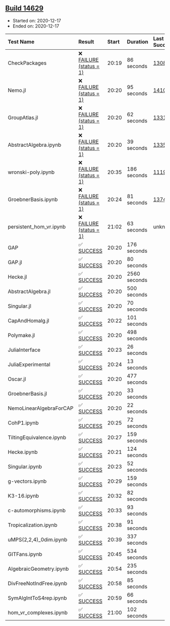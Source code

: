 ## [Build 14629](https://oscarci.mathematik.uni-kl.de/job/oscar/14629/)

* Started on: 2020-12-17
* Ended on: 2020-12-17

| Test Name    | Result | Start | Duration | Last Success | First Failure |
|:-------------|:-------|:------|:---------|:-------------|:--------------|
| CheckPackages | ❌ [FAILURE (status = 1)](https://oscarci.mathematik.uni-kl.de/job/oscar/14629/artifact/logs/build-14629/CheckPackages.log) | 20:19 | 86 seconds | [13085](https://oscarci.mathematik.uni-kl.de/job/oscar/13085/) | [13086](https://oscarci.mathematik.uni-kl.de/job/oscar/13086/) |
| Nemo.jl | ❌ [FAILURE (status = 1)](https://oscarci.mathematik.uni-kl.de/job/oscar/14629/artifact/logs/build-14629/Nemo.jl.log) | 20:20 | 95 seconds | [14101](https://oscarci.mathematik.uni-kl.de/job/oscar/14101/) | [14102](https://oscarci.mathematik.uni-kl.de/job/oscar/14102/) |
| GroupAtlas.jl | ❌ [FAILURE (status = 1)](https://oscarci.mathematik.uni-kl.de/job/oscar/14629/artifact/logs/build-14629/GroupAtlas.jl.log) | 20:20 | 62 seconds | [13311](https://oscarci.mathematik.uni-kl.de/job/oscar/13311/) | [13312](https://oscarci.mathematik.uni-kl.de/job/oscar/13312/) |
| AbstractAlgebra.ipynb | ❌ [FAILURE (status = 1)](https://oscarci.mathematik.uni-kl.de/job/oscar/14629/artifact/logs/build-14629/AbstractAlgebra.ipynb.log) | 20:20 | 39 seconds | [13355](https://oscarci.mathematik.uni-kl.de/job/oscar/13355/) | [13356](https://oscarci.mathematik.uni-kl.de/job/oscar/13356/) |
| wronski-poly.ipynb | ❌ [FAILURE (status = 1)](https://oscarci.mathematik.uni-kl.de/job/oscar/14629/artifact/logs/build-14629/wronski-poly.ipynb.log) | 20:35 | 186 seconds | [11192](https://oscarci.mathematik.uni-kl.de/job/oscar/11192/) | [11193](https://oscarci.mathematik.uni-kl.de/job/oscar/11193/) |
| GroebnerBasis.ipynb | ❌ [FAILURE (status = 1)](https://oscarci.mathematik.uni-kl.de/job/oscar/14629/artifact/logs/build-14629/GroebnerBasis.ipynb.log) | 20:24 | 81 seconds | [13748](https://oscarci.mathematik.uni-kl.de/job/oscar/13748/) | [13749](https://oscarci.mathematik.uni-kl.de/job/oscar/13749/) |
| persistent_hom_vr.ipynb | ❌ [FAILURE (status = 1)](https://oscarci.mathematik.uni-kl.de/job/oscar/14629/artifact/logs/build-14629/persistent_hom_vr.ipynb.log) | 21:02 | 63 seconds | unknown | unknown |
| GAP | ✅ [SUCCESS](https://oscarci.mathematik.uni-kl.de/job/oscar/14629/artifact/logs/build-14629/GAP.log) | 20:20 | 176 seconds |  |  |
| GAP.jl | ✅ [SUCCESS](https://oscarci.mathematik.uni-kl.de/job/oscar/14629/artifact/logs/build-14629/GAP.jl.log) | 20:20 | 80 seconds |  |  |
| Hecke.jl | ✅ [SUCCESS](https://oscarci.mathematik.uni-kl.de/job/oscar/14629/artifact/logs/build-14629/Hecke.jl.log) | 20:20 | 2560 seconds |  |  |
| AbstractAlgebra.jl | ✅ [SUCCESS](https://oscarci.mathematik.uni-kl.de/job/oscar/14629/artifact/logs/build-14629/AbstractAlgebra.jl.log) | 20:20 | 500 seconds |  |  |
| Singular.jl | ✅ [SUCCESS](https://oscarci.mathematik.uni-kl.de/job/oscar/14629/artifact/logs/build-14629/Singular.jl.log) | 20:20 | 70 seconds |  |  |
| CapAndHomalg.jl | ✅ [SUCCESS](https://oscarci.mathematik.uni-kl.de/job/oscar/14629/artifact/logs/build-14629/CapAndHomalg.jl.log) | 20:22 | 101 seconds |  |  |
| Polymake.jl | ✅ [SUCCESS](https://oscarci.mathematik.uni-kl.de/job/oscar/14629/artifact/logs/build-14629/Polymake.jl.log) | 20:20 | 498 seconds |  |  |
| JuliaInterface | ✅ [SUCCESS](https://oscarci.mathematik.uni-kl.de/job/oscar/14629/artifact/logs/build-14629/JuliaInterface.log) | 20:23 | 26 seconds |  |  |
| JuliaExperimental | ✅ [SUCCESS](https://oscarci.mathematik.uni-kl.de/job/oscar/14629/artifact/logs/build-14629/JuliaExperimental.log) | 20:24 | 13 seconds |  |  |
| Oscar.jl | ✅ [SUCCESS](https://oscarci.mathematik.uni-kl.de/job/oscar/14629/artifact/logs/build-14629/Oscar.jl.log) | 20:20 | 477 seconds |  |  |
| GroebnerBasis.jl | ✅ [SUCCESS](https://oscarci.mathematik.uni-kl.de/job/oscar/14629/artifact/logs/build-14629/GroebnerBasis.jl.log) | 20:20 | 33 seconds |  |  |
| NemoLinearAlgebraForCAP | ✅ [SUCCESS](https://oscarci.mathematik.uni-kl.de/job/oscar/14629/artifact/logs/build-14629/NemoLinearAlgebraForCAP.log) | 20:20 | 22 seconds |  |  |
| CohP1.ipynb | ✅ [SUCCESS](https://oscarci.mathematik.uni-kl.de/job/oscar/14629/artifact/logs/build-14629/CohP1.ipynb.log) | 20:25 | 72 seconds |  |  |
| TiltingEquivalence.ipynb | ✅ [SUCCESS](https://oscarci.mathematik.uni-kl.de/job/oscar/14629/artifact/logs/build-14629/TiltingEquivalence.ipynb.log) | 20:27 | 159 seconds |  |  |
| Hecke.ipynb | ✅ [SUCCESS](https://oscarci.mathematik.uni-kl.de/job/oscar/14629/artifact/logs/build-14629/Hecke.ipynb.log) | 20:21 | 124 seconds |  |  |
| Singular.ipynb | ✅ [SUCCESS](https://oscarci.mathematik.uni-kl.de/job/oscar/14629/artifact/logs/build-14629/Singular.ipynb.log) | 20:23 | 52 seconds |  |  |
| g-vectors.ipynb | ✅ [SUCCESS](https://oscarci.mathematik.uni-kl.de/job/oscar/14629/artifact/logs/build-14629/g-vectors.ipynb.log) | 20:29 | 159 seconds |  |  |
| K3-16.ipynb | ✅ [SUCCESS](https://oscarci.mathematik.uni-kl.de/job/oscar/14629/artifact/logs/build-14629/K3-16.ipynb.log) | 20:32 | 82 seconds |  |  |
| c-automorphisms.ipynb | ✅ [SUCCESS](https://oscarci.mathematik.uni-kl.de/job/oscar/14629/artifact/logs/build-14629/c-automorphisms.ipynb.log) | 20:33 | 93 seconds |  |  |
| Tropicalization.ipynb | ✅ [SUCCESS](https://oscarci.mathematik.uni-kl.de/job/oscar/14629/artifact/logs/build-14629/Tropicalization.ipynb.log) | 20:38 | 91 seconds |  |  |
| uMPS(2,2,4)_0dim.ipynb | ✅ [SUCCESS](https://oscarci.mathematik.uni-kl.de/job/oscar/14629/artifact/logs/build-14629/uMPS-2-2-4-_0dim.ipynb.log) | 20:39 | 337 seconds |  |  |
| GITFans.ipynb | ✅ [SUCCESS](https://oscarci.mathematik.uni-kl.de/job/oscar/14629/artifact/logs/build-14629/GITFans.ipynb.log) | 20:45 | 534 seconds |  |  |
| AlgebraicGeometry.ipynb | ✅ [SUCCESS](https://oscarci.mathematik.uni-kl.de/job/oscar/14629/artifact/logs/build-14629/AlgebraicGeometry.ipynb.log) | 20:54 | 235 seconds |  |  |
| DivFreeNotIndFree.ipynb | ✅ [SUCCESS](https://oscarci.mathematik.uni-kl.de/job/oscar/14629/artifact/logs/build-14629/DivFreeNotIndFree.ipynb.log) | 20:58 | 85 seconds |  |  |
| SymAlgIntToS4rep.ipynb | ✅ [SUCCESS](https://oscarci.mathematik.uni-kl.de/job/oscar/14629/artifact/logs/build-14629/SymAlgIntToS4rep.ipynb.log) | 20:59 | 66 seconds |  |  |
| hom_vr_complexes.ipynb | ✅ [SUCCESS](https://oscarci.mathematik.uni-kl.de/job/oscar/14629/artifact/logs/build-14629/hom_vr_complexes.ipynb.log) | 21:00 | 102 seconds |  |  |
